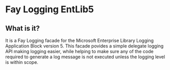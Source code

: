 Fay Logging EntLib5
===========

What is it?
-----------

It is a Fay Logging facade for the Microsoft Enterprise Library Logging Application Block version 5. This facade povides a simple delegate logging API making logging easier, while helping to make sure any of the code required to generate a log message is not executed unless the logging level is within scope.
